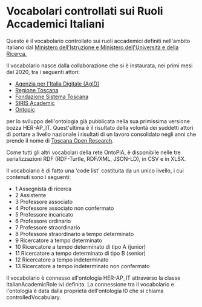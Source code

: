 Vocabolari controllati sui Ruoli Accademici Italiani====================================================Questo è il vocabolario controllato sui ruoli accademici definiti nell'ambito italiano dal [Ministero dell'Istruzione e Ministero dell'Università e della Ricerca.](https://www.miur.gov.it/reclutamento-nelle-universita)Il vocabolario nasce dalla collaborazione che si è instaurata, nei primi mesi del 2020, tra i seguenti attori:+ [Agenzia per l'Italia Digitale (AgID)](https://www.agid.gov.it/)+ [Regione Toscana](https://www.regione.toscana.it/)+ [Fondazione Sistema Toscana](https://www.fondazionesistematoscana.it/)+ [SIRIS Academic](https://www.sirisacademic.com/wb/)+ [Ontopic](https://ontopic.biz)per lo sviluppo dell'ontologia già pubblicata nella sua primissima versione bozza HER-AP_IT. Quest'ultima è il risultato della volontà dei suddetti attori di portare a livello nazionale i risultati di un lavoro consolidato negli anni che prende il nome di [Toscana Open Research](http://www.toscanaopenresearch.it/).Come tutti gli altri vocabolari della rete OntoPiA, è disponibile nelle tre serializzazioni RDF (RDF-Turtle, RDF/XML, JSON-LD), in CSV e in XLSX.Il vocabolario è di fatto una 'code list' costituita da un unico livello, i cui contenuti sono i seguenti:+ 1	Assegnista di ricerca+ 2	Assistente+ 3	Professore associato+ 4	Professore associato non confermato+ 5	Professore incaricato+ 6	Professore ordinario+ 7	Professore straordinario+ 8	Professore straordinario a tempo determinato+ 9	Ricercatore a tempo determinato+ 10	Ricercatore a tempo determinato di tipo A (junior)+ 11	Ricercatore a tempo determinato di tipo B (senior)+ 12	Ricercatore a tempo indeterminato+ 13	Ricercatore a tempo indeterminato non confermatoIl vocabolario è connesso all'ontologia HER-AP_IT attraverso la classe ItalianAcademicRole ivi definita. La connessione tra il vocabolario e l'ontologia è data dalla proprietà dell'ontologia l0 che si chiama controlledVocabulary.